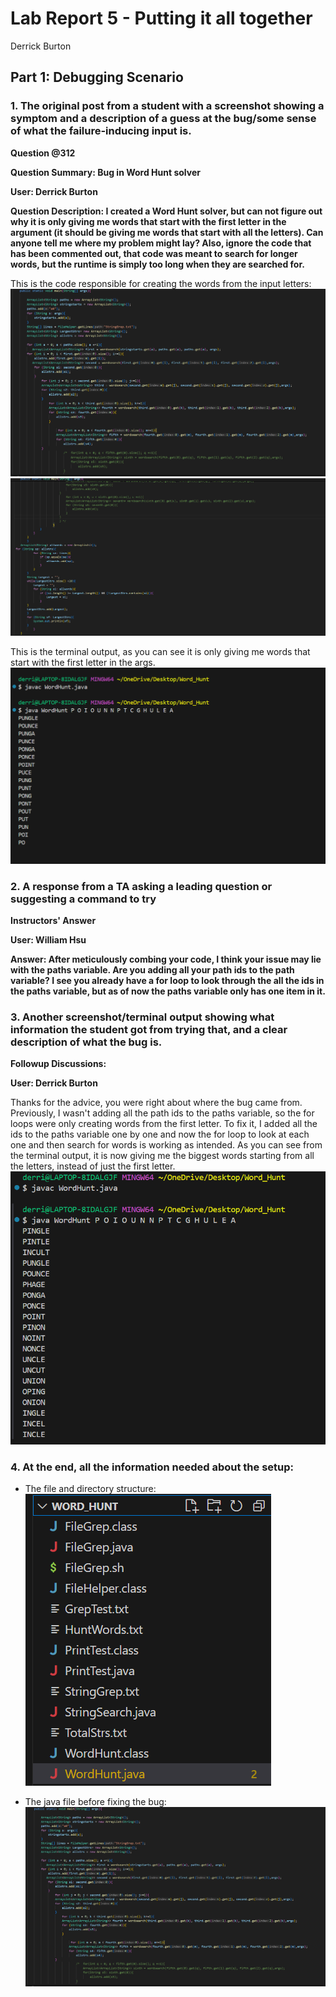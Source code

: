 # Lab Report 5 - Putting it all together
Derrick Burton

## Part 1: Debugging Scenario
### 1. The original post from a student with a screenshot showing a symptom and a description of a guess at the bug/some sense of what the failure-inducing input is.

**Question @312**

**Question Summary: Bug in Word Hunt solver**

**User: Derrick Burton**

**Question Description: I created a Word Hunt solver, but can not figure out why it is only giving me words that start with the first letter in the argument (it should be giving me words that start with all the letters). Can anyone tell me where my problem might lay? Also, ignore the code that has been commented out, that code was meant to search for longer words, but the runtime is simply too long when they are searched for.**

This is the code responsible for creating the words from the input letters: 
![image](Lab5_Code1)
![image](Lab5_Code2)

This is the terminal output, as you can see it is only giving me words that start with the first letter in the args.
![image](Lab5_Terminal)


### 2. A response from a TA asking a leading question or suggesting a command to try

**Instructors' Answer**

**User: William Hsu**

**Answer: After meticulously combing your code, I think your issue may lie with the paths variable. Are you adding all your path ids to the path variable? I see you already have a for loop to look through the all the ids in the paths variable, but as of now the paths variable only has one item in it.**

### 3. Another screenshot/terminal output showing what information the student got from trying that, and a clear description of what the bug is.

**Followup Discussions:**

**User: Derrick Burton**

Thanks for the advice, you were right about where the bug came from. Previously, I wasn't adding all the path ids to the paths variable, so the for loops were only creating words from the first letter. To fix it, I added all the ids to the paths variable one by one and now the for loop to look at each one and then search for words is working as intended. As you can see from the terminal output, it is now giving me the biggest words starting from all the letters, instead of just the first letter.
![image](Lab5_Terminal2)


### 4. At the end, all the information needed about the setup:

- The file and directory structure:
  ![image](Lab5_Directory)

- The java file before fixing the bug:
  ![image](Lab5_Code1)
  
  

